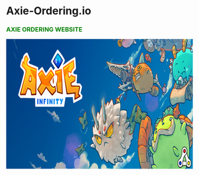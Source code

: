 # Axie-Ordering.io
<h3 style= "color: green;">AXIE ORDERING WEBSITE</h3>

<img src="Axie-Infinity-logo-artwork-header.png" alt="AXIE GIF" width="800" height="350">
